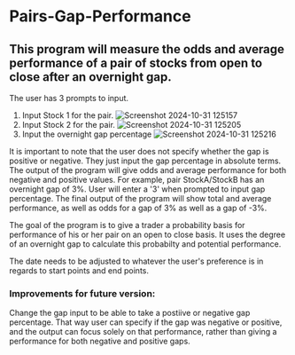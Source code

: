 # Pairs-Gap-Performance
## This program will measure the odds and average performance of a pair of stocks from open to close after an overnight gap.

The user has 3 prompts to input.
1) Input Stock 1 for the pair.
![Screenshot 2024-10-31 125157](https://github.com/user-attachments/assets/97bf1c48-f808-4fe9-b317-d477e9e6ddfb)
2) Input Stock 2 for the pair.
  ![Screenshot 2024-10-31 125205](https://github.com/user-attachments/assets/907a6d63-5303-44cb-82c8-3201d740918b)
3) Input the overnight gap percentage
   ![Screenshot 2024-10-31 125216](https://github.com/user-attachments/assets/6795d792-a88c-4a83-a36a-c60632cd64c4)


It is important to note that the user does not specify whether the gap is positive or negative. They just input the gap percentage in absolute terms. The output of the program will give odds and average performance for both negative and positive values. For example, pair StockA/StockB has an overnight gap of 3%. User will enter a '3' when prompted to input gap percentage. The final output of the program will show total and average performance, as well as odds for a gap of 3% as well as a gap of -3%.

The goal of the program is to give a trader a probability basis for performance of his or her pair on an open to close basis. It uses the degree of an overnight gap to calculate this probabilty and potential performance.

The date needs to be adjusted to whatever the user's preference is in regards to start points and end points.

### Improvements for future version:
Change the gap input to be able to take a postiive or negative gap percentage. That way user can specify if the gap was negative or positive, and the output can focus solely on that performance, rather than giving a performance for both negative and positive gaps. 

